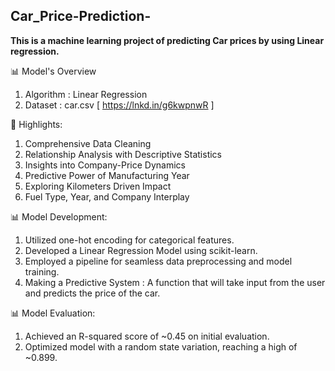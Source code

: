 ## Car_Price-Prediction-
**This is a machine learning project of predicting Car prices by using Linear regression.**

📊 Model's Overview 
1. Algorithm : Linear Regression
2. Dataset : car.csv [ https://lnkd.in/g6kwpnwR ]

📝 Highlights:
1. Comprehensive Data Cleaning
2. Relationship Analysis with Descriptive Statistics
3. Insights into Company-Price Dynamics
4. Predictive Power of Manufacturing Year
5. Exploring Kilometers Driven Impact
6. Fuel Type, Year, and Company Interplay

📊 Model Development:
1. Utilized one-hot encoding for categorical features.
2. Developed a Linear Regression Model using scikit-learn.
3. Employed a pipeline for seamless data preprocessing and model training.
4. Making a Predictive System : A function that will take input from the user and predicts the price of the car.

📊 Model Evaluation:
1. Achieved an R-squared score of ~0.45 on initial evaluation.
2. Optimized model with a random state variation, reaching a high of ~0.899.


